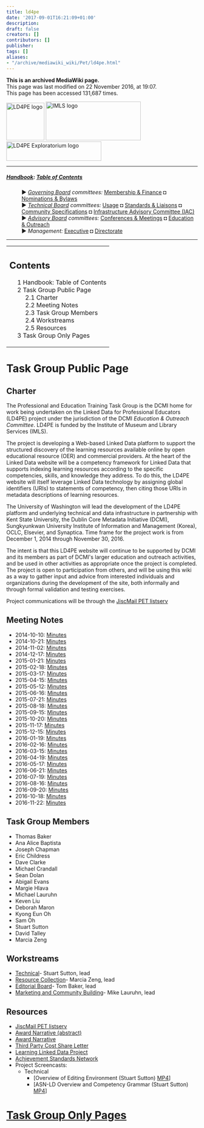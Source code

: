 ```yaml
---
title: ld4pe
date: '2017-09-01T16:21:09+01:00'
description: 
draft: false
creators: []
contributors: []
publisher: 
tags: []
aliases:
- "/archive/mediawiki_wiki/Pet/ld4pe.html"
---
```


 **This is an archived MediaWiki page.**  
This page was last modified on 22 November 2016, at 19:07.  
This page has been accessed 131,687 times.

[<img alt="LD4PE logo" src="/archive/mediawiki_wiki/images/Ld4pe.png" width="100" height="99">](/archive/mediawiki_wiki/images/Ld4pe.png "LD4PE logo") [<img alt="IMLS logo" src="/images/4/4e/IMLS.png" width="250" height="102">](http://www.imls.gov/ "IMLS logo") [<img alt="LD4PE Exploratorium logo" src="/archive/mediawiki_wiki/images/Ld4peLogo.png" width="250" height="51">](/archive/mediawiki_wiki/images/Ld4peLogo.png "LD4PE Exploratorium logo")

* * *

##### [Handbook](/archive/mediawiki_wiki/DCMI_Handbook "DCMI Handbook"): [Table of Contents](/archive/mediawiki_wiki/DCMI_Handbook/ "DCMI Handbook") 
<dl>
<dd> ► <i><a href="/mediawiki_wiki/DCMI_Governing_Board.md" title="DCMI Governing Board">Governing Board</a> committees:</i> <a href="/mediawiki_wiki/DCMI_Governing_Board/finance.md" title="DCMI Governing Board/finance">Membership &amp; Finance</a> ◘ <a href="/mediawiki_wiki/DCMI_Governing_Board/nominations.md" title="DCMI Governing Board/nominations">Nominations &amp; Bylaws</a> 
</dd>
<dd> ► <i><a href="/mediawiki_wiki/DCMI_Technical_Board.md" title="DCMI Technical Board">Technical Board</a> committees:</i> <a href="/mediawiki_wiki/DCMI_Technical_Board/usage.md" title="DCMI Technical Board/usage">Usage</a> ◘ <a href="/mediawiki_wiki/DCMI_Technical_Board/standards.md" title="DCMI Technical Board/standards">Standards &amp; Liaisons</a> ◘ <a href="/mediawiki_wiki/DCMI_Technical_Board/specifications.md" title="DCMI Technical Board/specifications">Community Specifications</a> ◘ <a href="/mediawiki_wiki/DCMI_Technical_Board/infrastructure.md" title="DCMI Technical Board/infrastructure">Infrastructure Advisory Committee (IAC)</a>
</dd>
<dd> ► <i><a href="/mediawiki_wiki/DCMI_Advisory_Board.md" title="DCMI Advisory Board">Advisory Board</a> committees:</i> <a href="/mediawiki_wiki/DCMI_Advisory_Board/meetings.md" title="DCMI Advisory Board/meetings">Conferences &amp; Meetings</a> ◘ <a href="/mediawiki_wiki/DCMI_Advisory_Board/documentation.md" title="DCMI Advisory Board/documentation">Education &amp; Outreach</a>
</dd>
<dd> ► <i>Management:</i> <a href="/mediawiki_wiki/Exec_Committee.md" title="Exec Committee">Executive</a> ◘ <a href="/mediawiki_wiki/Exec_Committee/directorate.md" title="Exec Committee/directorate">Directorate</a>
</dd>
</dl>

* * *

<table id="toc" class="toc">
  <tr>
    <td>
      <div id="toctitle">
        <h2>Contents</h2>
      </div>
      <ul>
        <li class="toclevel-1"><a href="#Handbook:_Table_of_Contents"><span class="tocnumber">1</span> <span class="toctext">Handbook: Table of Contents</span></a></li>
        <li class="toclevel-1 tocsection-1">
          <a href="#Task_Group_Public_Page"><span class="tocnumber">2</span> <span class="toctext">Task Group Public Page</span></a>
          <ul>
            <li class="toclevel-2 tocsection-2"><a href="#Charter"><span class="tocnumber">2.1</span> <span class="toctext">Charter</span></a></li>
            <li class="toclevel-2 tocsection-3"><a href="#Meeting_Notes"><span class="tocnumber">2.2</span> <span class="toctext">Meeting Notes</span></a></li>
            <li class="toclevel-2 tocsection-4"><a href="#Task_Group_Members"><span class="tocnumber">2.3</span> <span class="toctext">Task Group Members</span></a></li>
            <li class="toclevel-2 tocsection-5"><a href="#Workstreams"><span class="tocnumber">2.4</span> <span class="toctext">Workstreams</span></a></li>
            <li class="toclevel-2 tocsection-6"><a href="#Resources"><span class="tocnumber">2.5</span> <span class="toctext">Resources</span></a></li>
          </ul>
        </li>
        <li class="toclevel-1 tocsection-7"><a href="#Task_Group_Only_Pages"><span class="tocnumber">3</span> <span class="toctext">Task Group Only Pages</span></a></li>
      </ul>
    </td>
  </tr>
</table>


# Task Group Public Page 

## Charter 

The Professional and Education Training Task Group is the DCMI home for work being undertaken on the Linked Data for Professional Educators (LD4PE) project under the jurisdiction of the DCMI _Education & Outreach Committee_. LD4PE is funded by the Institute of Museum and Library Services (IMLS).

The project is developing a Web-based Linked Data platform to support the structured discovery of the learning resources available online by open educational resource (OER) and commercial providers. At the heart of the Linked Data website will be a competency framework for Linked Data that supports indexing learning resources according to the specific competencies, skills, and knowledge they address. To do this, the LD4PE website will itself leverage Linked Data technology by assigning global identifiers (URIs) to statements of competency, then citing those URIs in metadata descriptions of learning resources.

The University of Washington will lead the development of the LD4PE platform and underlying technical and data infrastructure in partnership with Kent State University, the Dublin Core Metadata Initiative (DCMI), Sungkyunkwan University Institute of Information and Management (Korea), OCLC, Elsevier, and Synaptica. Time frame for the project work is from December 1, 2014 through November 30, 2016.

The intent is that this LD4PE website will continue to be supported by DCMI and its members as part of DCMI's larger education and outreach activities, and be used in other activities as appropriate once the project is completed. The project is open to participation from others, and will be using this wiki as a way to gather input and advice from interested individuals and organizations during the development of the site, both informally and through formal validation and testing exercises.

Project communications will be through the [JiscMail PET listserv](http://www.jiscmail.ac.uk/DC-PET)

## Meeting Notes 

- 2014-10-10: [Minutes](/archive/mediawiki_wiki/LD4PE_Meeting_Minutes/2014-10-10 "LD4PE Meeting Minutes/2014-10-10")
- 2014-10-21: [Minutes](/archive/mediawiki_wiki/LD4PE_Meeting_Minutes/2014-10-21 "LD4PE Meeting Minutes/2014-10-21")
- 2014-11-02: [Minutes](/archive/mediawiki_wiki/LD4PE_Meeting_Minutes/2014-11-02 "LD4PE Meeting Minutes/2014-11-02")
- 2014-12-17: [Minutes](/archive/mediawiki_wiki/LD4PE_Meeting_Minutes/2014-12-17 "LD4PE Meeting Minutes/2014-12-17")
- 2015-01-21: [Minutes](/archive/mediawiki_wiki/LD4PE_Meeting_Minutes/2015-01-21 "LD4PE Meeting Minutes/2015-01-21")
- 2015-02-18: [Minutes](/archive/mediawiki_wiki/LD4PE_Meeting_Minutes/2015-02-18 "LD4PE Meeting Minutes/2015-02-18")
- 2015-03-17: [Minutes](/archive/mediawiki_wiki/LD4PE_Meeting_Minutes/2015-03-17 "LD4PE Meeting Minutes/2015-03-17")
- 2015-04-15: [Minutes](/archive/mediawiki_wiki/LD4PE_Meeting_Minutes/2015-04-15 "LD4PE Meeting Minutes/2015-04-15")
- 2015-05-12: [Minutes](/archive/mediawiki_wiki/LD4PE_Meeting_Minutes/2015-05-12 "LD4PE Meeting Minutes/2015-05-12")
- 2015-06-16: [Minutes](/archive/mediawiki_wiki/LD4PE_Meeting_Minutes/2015-06-16 "LD4PE Meeting Minutes/2015-06-16")
- 2015-07-21: [Minutes](/archive/mediawiki_wiki/LD4PE_Meeting_Minutes/2015-07-21 "LD4PE Meeting Minutes/2015-07-21")
- 2015-08-18: [Minutes](/archive/mediawiki_wiki/LD4PE_Meeting_Minutes/2015-08-18 "LD4PE Meeting Minutes/2015-08-18")
- 2015-09-15: [Minutes](/archive/mediawiki_wiki/LD4PE_Meeting_Minutes/2015-09-15 "LD4PE Meeting Minutes/2015-09-15")
- 2015-10-20: [Minutes](/archive/mediawiki_wiki/LD4PE_Meeting_Minutes/2015-10-20 "LD4PE Meeting Minutes/2015-10-20")
- 2015-11-17: [Minutes](/archive/mediawiki_wiki/LD4PE_Meeting_Minutes/2015-11-17 "LD4PE Meeting Minutes/2015-11-17")
- 2015-12-15: [Minutes](/archive/mediawiki_wiki/LD4PE_Meeting_Minutes/2015-12-15 "LD4PE Meeting Minutes/2015-12-15")
- 2016-01-19: [Minutes](/archive/mediawiki_wiki/LD4PE_Meeting_Minutes/2016-01-19 "LD4PE Meeting Minutes/2016-01-19")
- 2016-02-16: [Minutes](/archive/mediawiki_wiki/LD4PE_Meeting_Minutes/2016-02-16 "LD4PE Meeting Minutes/2016-02-16")
- 2016-03-15: [Minutes](/archive/mediawiki_wiki/LD4PE_Meeting_Minutes/2016-03-15 "LD4PE Meeting Minutes/2016-03-15")
- 2016-04-19: [Minutes](/archive/mediawiki_wiki/LD4PE_Meeting_Minutes/2016-04-19 "LD4PE Meeting Minutes/2016-04-19")
- 2016-05-17: [Minutes](/archive/mediawiki_wiki/LD4PE_Meeting_Minutes/2016-05-17 "LD4PE Meeting Minutes/2016-05-17")
- 2016-06-21: [Minutes](/archive/mediawiki_wiki/LD4PE_Meeting_Minutes/2016-06-21 "LD4PE Meeting Minutes/2016-06-21")
- 2016-07-19: [Minutes](/archive/mediawiki_wiki/LD4PE_Meeting_Minutes/2016-07-19 "LD4PE Meeting Minutes/2016-07-19")
- 2016-08-16: [Minutes](/archive/mediawiki_wiki/LD4PE_Meeting_Minutes/2016-08-16 "LD4PE Meeting Minutes/2016-08-16")
- 2016-09-20: [Minutes](/archive/mediawiki_wiki/LD4PE_Meeting_Minutes/2016-09-20 "LD4PE Meeting Minutes/2016-09-20")
- 2016-10-18: [Minutes](/archive/mediawiki_wiki/LD4PE_Meeting_Minutes/2016-10-18 "LD4PE Meeting Minutes/2016-10-18")
- 2016-11-22: [Minutes](/archive/mediawiki_wiki/LD4PE_Meeting_Minutes/2016-11-22 "LD4PE Meeting Minutes/2016-11-22")

## Task Group Members 

- Thomas Baker
- Ana Alice Baptista
- Joseph Chapman
- Eric Childress
- Dave Clarke
- Michael Crandall
- Sean Dolan
- Abigail Evans
- Margie Hlava
- Michael Lauruhn
- Keven Liu
- Deborah Maron
- Kyong Eun Oh
- Sam Oh
- Stuart Sutton
- David Talley
- Marcia Zeng

## Workstreams

- [Technical](/archive/mediawiki_wiki/Pet/ld4pe/confidential "Pet/ld4pe/confidential")- Stuart Sutton, lead
- [Resource Collection](/archive/mediawiki_wiki/Resource_Collection "Resource Collection")- Marcia Zeng, lead
- [Editorial Board](/index.php?title=CompIndexEB&action=edit&redlink=1 "CompIndexEB (page does not exist)")- Tom Baker, lead
- [Marketing and Community Building](/archive/mediawiki_wiki/Marketing_and_Community_Building "Marketing and Community Building")- Mike Lauruhn, lead

## Resources 

- [JiscMail PET listserv](http://www.jiscmail.ac.uk/DC-PET)
- [Award Narrative (abstract)](/archive/mediawiki_wiki/files/LD4PE_Narrative.pdf)
- [Award Narrative](/archive/mediawiki_wiki/files/IMLS_Proposal-Extended.pdf)
- [Third Party Cost Share Letter](/archive/mediawiki_wiki/files/Third_party_cost_share_letter_template.pdf)
- [Learning Linked Data Project](http://lld.ischool.uw.edu/wp/)
- [Achievement Standards Network](http://www.achievementstandards.org/)
- Project Screencasts:
  - Technical
    - [Overview of Editing Environment (Stuart Sutton) [MP4](http://bit.ly/LD4PE-EdOver)]
    - [ASN-LD Overview and Competency Grammar (Stuart Sutton) [MP4](http://bit.ly/ASN-DF_Overview)]

# [Task Group Only Pages](/archive/mediawiki_wiki/Pet/ld4pe/confidential "Pet/ld4pe/confidential") 

